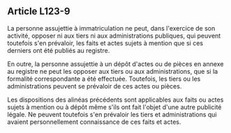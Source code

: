 Article L123-9
----
La personne assujettie à immatriculation ne peut, dans l'exercice de son
activité, opposer ni aux tiers ni aux administrations publiques, qui peuvent
toutefois s'en prévaloir, les faits et actes sujets à mention que si ces
derniers ont été publiés au registre.

En outre, la personne assujettie à un dépôt d'actes ou de pièces en annexe au
registre ne peut les opposer aux tiers ou aux administrations, que si la
formalité correspondante a été effectuée. Toutefois, les tiers ou les
administrations peuvent se prévaloir de ces actes ou pièces.

Les dispositions des alinéas précédents sont applicables aux faits ou actes
sujets à mention ou à dépôt même s'ils ont fait l'objet d'une autre publicité
légale. Ne peuvent toutefois s'en prévaloir les tiers et administrations qui
avaient personnellement connaissance de ces faits et actes.
